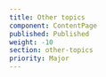 ```yaml
---
title: Other topics
component: ContentPage
published: Published
weight: -10
section: other-topics
priority: Major
---
```



  